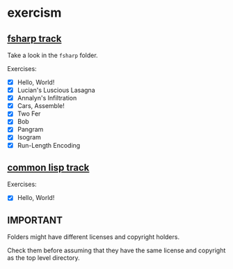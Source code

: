 # exercism

## [fsharp track](https://exercism.org/tracks/fsharp)

Take a look in the `fsharp` folder.

Exercises:

- [x] Hello, World!
- [x] Lucian's Luscious Lasagna
- [x] Annalyn's Infiltration
- [x] Cars, Assemble!
- [x] Two Fer
- [x] Bob
- [x] Pangram
- [x] Isogram
- [x] Run-Length Encoding

## [common lisp track](https://exercism.org/tracks/common-lisp)

Exercises:

- [x] Hello, World!

## IMPORTANT

Folders might have different licenses and copyright holders.

Check them before assuming that they have the same license and copyright
as the top level directory.
